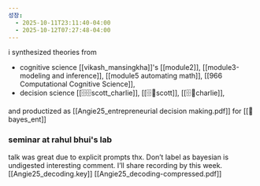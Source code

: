 ```yaml
---
성장:
  - 2025-10-11T23:11:40-04:00
  - 2025-10-12T07:27:48-04:00
---
```

i synthesized theories from 
- cognitive science [[vikash_mansingkha]]'s [[module2]], [[module3-modeling and inference]], [[module5 automating math]],  [[966 Computational Cognitive Science]], 
- decision science [[🗄️🗄️scott_charlie]], [[🗄️🧠scott]], [[🗄️🧠charlie]],

and productized as [[Angie25_entrepreneurial decision making.pdf]] for [[👥bayes_ent]]
### seminar at rahul bhui's lab
talk was great due to explicit prompts thx. Don’t label as bayesian is undigested interesting comment. I’ll share recording by this week.
[[Angie25_decoding.key]]
[[Angie25_decoding-compressed.pdf]]

